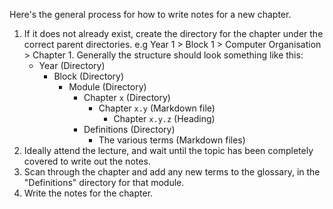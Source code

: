 Here's the general process for how to write notes for a new chapter.
1) If it does not already exist, create the directory for the chapter under the correct parent directories. e.g Year 1 > Block 1 > Computer Organisation > Chapter 1. Generally the structure should look something like this:
	- Year (Directory)
		- Block (Directory)
			- Module (Directory)
				- Chapter `x` (Directory)
					- Chapter `x.y` (Markdown file)
						- Chapter `x.y.z` (Heading)
				- Definitions (Directory)
					- The various terms (Markdown files)
2) Ideally attend the lecture, and wait until the topic has been completely covered to write out the notes.
3) Scan through the chapter and add any new terms to the glossary, in the "Definitions" directory for that module.
4) Write the notes for the chapter.